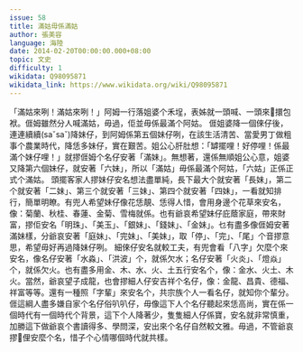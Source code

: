 ```yaml
---
issue: 58
title: 滿姑毋係滿姑
author: 張美容
language: 海陸
date: 2014-02-20T00:00:00.000+08:00
topic: 文史
difficulty: 1
wikidata: Q98095871
wikidata_link: https://www.wikidata.org/wiki/Q98095871
---
```

「滿姑來咧！滿姑來咧！」阿姆一行落姐婆个禾埕，表姊就一頭喊、一頭來𢯭擐包袱。𠊎姆雖然分人喊滿姑，毋過，佢並毋係最滿个阿姑。
𠊎姐婆降一個倈仔後，連連續續(saˇsaˇ)降妹仔，到阿姆係第五個妹仔咧，在該生活清苦、當愛男丁做粗事个農業時代，降恁多妹仔，實在艱苦。姐公心肝肚想：「罅擺哩！好停哩！係最滿个妹仔哩！」就摎𠊎姆个名仔安著「滿妹」。無想著，還係無順姐公心意，姐婆又降第六個妹仔，就安著「六妹」，所以「滿姑」毋係最滿个阿姑，「六姑」正係正式个滿姑。
頭擺客家人摎妹仔安名想法盡單純，長下最大个就安著「長妹」，第二个就安著「二妹」、第三个就安著「三妹」、第四个就安著「四妹」，一看就知排行，簡單明瞭。有兜人希望妹仔像花恁靚、恁得人惜，會用身邊个花草來安名，像：菊蘭、秋桂、春蓮、金菊、雪梅就係。也有爺哀希望妹仔庇蔭家庭，帶來財富，摎佢安名「明珠」、「美玉」、「銀妹」、「錢妹」、「金妹」。乜有盡多像𠊎姆安著滿妹樣，分爺哀安著「庭妹」、「完妹」、「美妹」，取「停」、「完」、「尾」个音摎意思，希望毋好再過降妹仔咧。
細倈仔安名就較工夫，有兜會看「八字」欠麼个來安名，像名仔安著「水淼」、「洪波」个，就係欠水；名仔安著「火炎」、「燈焱」个，就係欠火。也有盡多用金、木、水、火、土五行安名个，像：金水、火土、木火。當然，爺哀望子成龍，也會摎細人仔安吉祥个名仔，像：金龍、昌貴、德福、祥富等等。還有一種照「字輩」來安名个，共宗族个人一看名仔，就知你个輩分。
𠊎這綱人盡多嫌自家个名仔俗叭叭仔，毋像這下人个名仔聽起來恁高尚，實在係一個時代有一個時代个背景，這下个人降著少，隻隻細人仔係寶，安名就非常慎重，加勝這下做爺哀个書讀得多、學問深，安出來个名仔自然較文雅。毋過，不管爺哀摎𫣆俚安麼个名，惜子个心情哪個時代就共樣。